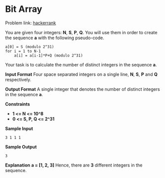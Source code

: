 # Bit Array
Problem link: [hackerrank](https://www.hackerrank.com/challenges/bitset-1/problem)

You are given four integers: **N**, **S**, **P**, **Q**. You will use them in order to create the sequence **a** with the following pseudo-code.
```
a[0] = S (modulo 2^31)
for i = 1 to N-1
    a[i] = a[i-1]*P+Q (modulo 2^31) 
```
Your task is to calculate the number of distinct integers in the sequence **a**.

**Input Format**
Four space separated integers on a single line, **N**, **S**, **P** and **Q** respectively.

**Output Format**
A single integer that denotes the number of distinct integers in the sequence **a**.

**Constraints**
- **1 <= N <= 10^8**
- **0 <= S, P, Q <= 2^31**

**Sample Input**
```
3 1 1 1
```
**Sample Output**
```
3
```
**Explanation**
**a = [1, 2, 3]**
Hence, there are **3** different integers in the sequence.